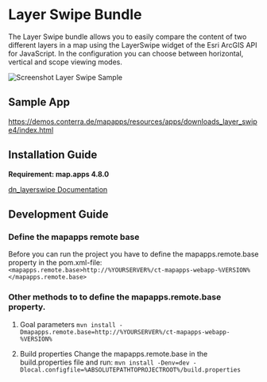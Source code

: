 # Layer Swipe Bundle
The Layer Swipe bundle allows you to easily compare the content of two different layers in a map using the LayerSwipe widget of the Esri ArcGIS API for JavaScript. In the configuration you can choose between horizontal, vertical and scope viewing modes. 

![Screenshot Layer Swipe Sample](https://github.com/conterra/mapapps-layer-swipe/blob/master/screenshot.JPG)

## Sample App
https://demos.conterra.de/mapapps/resources/apps/downloads_layer_swipe4/index.html

## Installation Guide
**Requirement: map.apps 4.8.0**

[dn_layerswipe Documentation](https://github.com/conterra/mapapps-layer-swipe/tree/master/src/main/js/bundles/dn_layerswipe)

## Development Guide
### Define the mapapps remote base
Before you can run the project you have to define the mapapps.remote.base property in the pom.xml-file:
`<mapapps.remote.base>http://%YOURSERVER%/ct-mapapps-webapp-%VERSION%</mapapps.remote.base>`

### Other methods to to define the mapapps.remote.base property.
1. Goal parameters
`mvn install -Dmapapps.remote.base=http://%YOURSERVER%/ct-mapapps-webapp-%VERSION%`

2. Build properties
Change the mapapps.remote.base in the build.properties file and run:
`mvn install -Denv=dev -Dlocal.configfile=%ABSOLUTEPATHTOPROJECTROOT%/build.properties`
